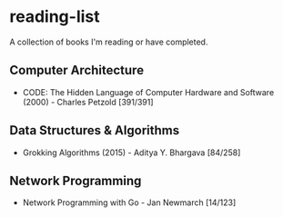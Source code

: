 # reading-list
A collection of books I'm reading or have completed.
## Computer Architecture
- CODE: The Hidden Language of Computer Hardware and Software (2000) - Charles Petzold [391/391]

## Data Structures & Algorithms
- Grokking Algorithms (2015) - Aditya Y. Bhargava [84/258]

## Network Programming
- Network Programming with Go - Jan Newmarch [14/123]

